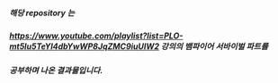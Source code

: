 ##### 해당 repository 는

##### https://www.youtube.com/playlist?list=PLO-mt5Iu5TeYI4dbYwWP8JqZMC9iuUIW2 강의의 뱀파이어 서바이벌 파트를 

##### 공부하며 나온 결과물입니다.
